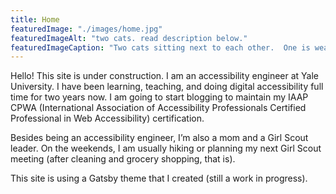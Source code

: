 ```yaml
---
title: Home
featuredImage: "./images/home.jpg"
featuredImageAlt: "two cats. read description below."
featuredImageCaption: "Two cats sitting next to each other.  One is wearing a bowtie and the other is wearing a tie."
---
```


Hello!  This site is under construction.  I am an accessibility engineer at Yale University.  I have been learning, teaching, and doing digital accessibility full time for two years now.  I am going to start blogging to maintain my IAAP CPWA (International Association of Accessibility Professionals Certified Professional in Web Accessibility) certification.  

Besides being an accessibility engineer, I’m also a mom and a Girl Scout leader.  On the weekends, I am usually hiking or planning my next Girl Scout meeting (after cleaning and grocery shopping, that is).  

This site is using a Gatsby theme that I created (still a work in progress).  


 

